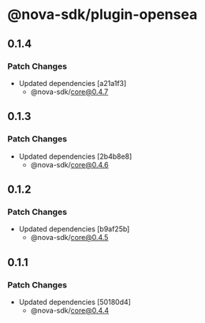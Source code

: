# @nova-sdk/plugin-opensea

## 0.1.4

### Patch Changes

- Updated dependencies [a21a1f3]
  - @nova-sdk/core@0.4.7

## 0.1.3

### Patch Changes

- Updated dependencies [2b4b8e8]
  - @nova-sdk/core@0.4.6

## 0.1.2

### Patch Changes

- Updated dependencies [b9af25b]
  - @nova-sdk/core@0.4.5

## 0.1.1

### Patch Changes

- Updated dependencies [50180d4]
  - @nova-sdk/core@0.4.4
